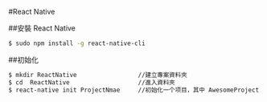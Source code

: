 #React Native

##安裝 React Native
```bash
$ sudo npm install -g react-native-cli
```

##初始化
```bash
$ mkdir ReactNative                 //建立專案資料夾
$ cd  ReactNative                   //進入資料夾
$ react-native init ProjectNmae     //初始化一个项目，其中 AwesomeProject 是项目名字
```
